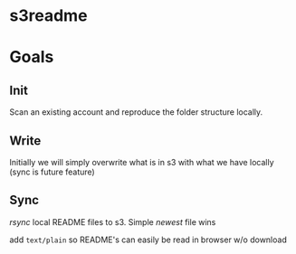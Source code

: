 # s3readme

# Goals

## Init

Scan an existing account and reproduce the folder structure locally.

## Write

Initially we will simply overwrite what is in s3 with what we have locally (sync is future feature)

## Sync

*rsync* local README files to s3.  Simple *newest* file wins

add `text/plain` so README's can easily be read in browser w/o download
